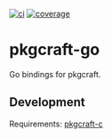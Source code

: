 [![ci](https://github.com/pkgcraft/pkgcraft-go/workflows/ci/badge.svg)](https://github.com/pkgcraft/pkgcraft-go/actions/workflows/ci.yml)
[![coverage](https://codecov.io/gh/pkgcraft/pkgcraft-go/branch/main/graph/badge.svg)](https://codecov.io/gh/pkgcraft/pkgcraft-go)

# pkgcraft-go

Go bindings for pkgcraft.

## Development

Requirements: [pkgcraft-c](https://github.com/pkgcraft/pkgcraft/tree/main/crates/pkgcraft-c)
